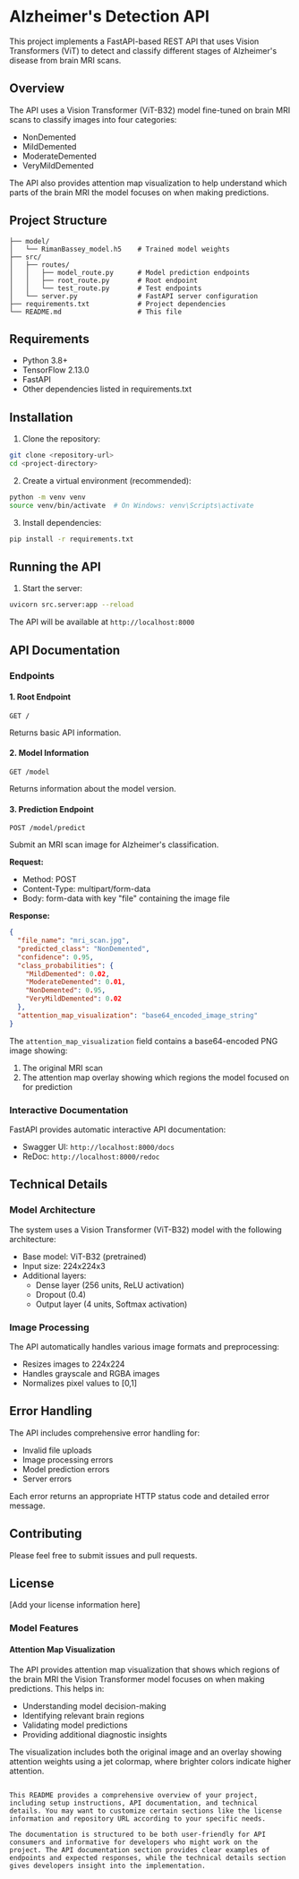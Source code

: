 # Alzheimer's Detection API

This project implements a FastAPI-based REST API that uses Vision Transformers (ViT) to detect and classify different stages of Alzheimer's disease from brain MRI scans.

## Overview

The API uses a Vision Transformer (ViT-B32) model fine-tuned on brain MRI scans to classify images into four categories:

- NonDemented
- MildDemented
- ModerateDemented
- VeryMildDemented

The API also provides attention map visualization to help understand which parts of the brain MRI the model focuses on when making predictions.

## Project Structure

```
├── model/
│   └── RimanBassey_model.h5    # Trained model weights
├── src/
│   ├── routes/
│   │   ├── model_route.py      # Model prediction endpoints
│   │   ├── root_route.py       # Root endpoint
│   │   └── test_route.py       # Test endpoints
│   └── server.py               # FastAPI server configuration
├── requirements.txt            # Project dependencies
└── README.md                   # This file
```

## Requirements

- Python 3.8+
- TensorFlow 2.13.0
- FastAPI
- Other dependencies listed in requirements.txt

## Installation

1. Clone the repository:

```bash
git clone <repository-url>
cd <project-directory>
```

2. Create a virtual environment (recommended):

```bash
python -m venv venv
source venv/bin/activate  # On Windows: venv\Scripts\activate
```

3. Install dependencies:

```bash
pip install -r requirements.txt
```

## Running the API

1. Start the server:

```bash
uvicorn src.server:app --reload
```

The API will be available at `http://localhost:8000`

## API Documentation

### Endpoints

#### 1. Root Endpoint

```
GET /
```

Returns basic API information.

#### 2. Model Information

```
GET /model
```

Returns information about the model version.

#### 3. Prediction Endpoint

```
POST /model/predict
```

Submit an MRI scan image for Alzheimer's classification.

**Request:**

- Method: POST
- Content-Type: multipart/form-data
- Body: form-data with key "file" containing the image file

**Response:**

```json
{
  "file_name": "mri_scan.jpg",
  "predicted_class": "NonDemented",
  "confidence": 0.95,
  "class_probabilities": {
    "MildDemented": 0.02,
    "ModerateDemented": 0.01,
    "NonDemented": 0.95,
    "VeryMildDemented": 0.02
  },
  "attention_map_visualization": "base64_encoded_image_string"
}
```

The `attention_map_visualization` field contains a base64-encoded PNG image showing:

1. The original MRI scan
2. The attention map overlay showing which regions the model focused on for prediction

### Interactive Documentation

FastAPI provides automatic interactive API documentation:

- Swagger UI: `http://localhost:8000/docs`
- ReDoc: `http://localhost:8000/redoc`

## Technical Details

### Model Architecture

The system uses a Vision Transformer (ViT-B32) model with the following architecture:

- Base model: ViT-B32 (pretrained)
- Input size: 224x224x3
- Additional layers:
  - Dense layer (256 units, ReLU activation)
  - Dropout (0.4)
  - Output layer (4 units, Softmax activation)

### Image Processing

The API automatically handles various image formats and preprocessing:

- Resizes images to 224x224
- Handles grayscale and RGBA images
- Normalizes pixel values to [0,1]

## Error Handling

The API includes comprehensive error handling for:

- Invalid file uploads
- Image processing errors
- Model prediction errors
- Server errors

Each error returns an appropriate HTTP status code and detailed error message.

## Contributing

Please feel free to submit issues and pull requests.

## License

[Add your license information here]

### Model Features

#### Attention Map Visualization

The API provides attention map visualization that shows which regions of the brain MRI the Vision Transformer model focuses on when making predictions. This helps in:

- Understanding model decision-making
- Identifying relevant brain regions
- Validating model predictions
- Providing additional diagnostic insights

The visualization includes both the original image and an overlay showing attention weights using a jet colormap, where brighter colors indicate higher attention.

```

This README provides a comprehensive overview of your project, including setup instructions, API documentation, and technical details. You may want to customize certain sections like the license information and repository URL according to your specific needs.

The documentation is structured to be both user-friendly for API consumers and informative for developers who might work on the project. The API documentation section provides clear examples of endpoints and expected responses, while the technical details section gives developers insight into the implementation.
```
